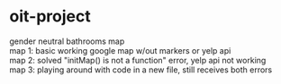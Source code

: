 # oit-project
gender neutral bathrooms map <br />
map 1: basic working google map w/out markers or yelp api <br />
map 2: solved "initMap() is not a function" error, yelp api not working <br />
map 3: playing around with code in a new file, still receives both errors
